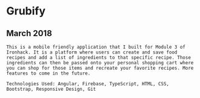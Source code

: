 # Grubify
## March 2018

`This is a mobile friendly application that I built for Module 3 of Ironhack. It is a platform where users can create and save food recipes and add a list of ingredients to that specific recipe. Those ingredients can then be passed onto your personal shopping cart where you can shop for those items and recreate your favorite recipes. More features to come in the future.`

`Technologies Used: Angular, Firebase, TypeScript, HTML, CSS, Bootstrap, Responsive Design, Git`
